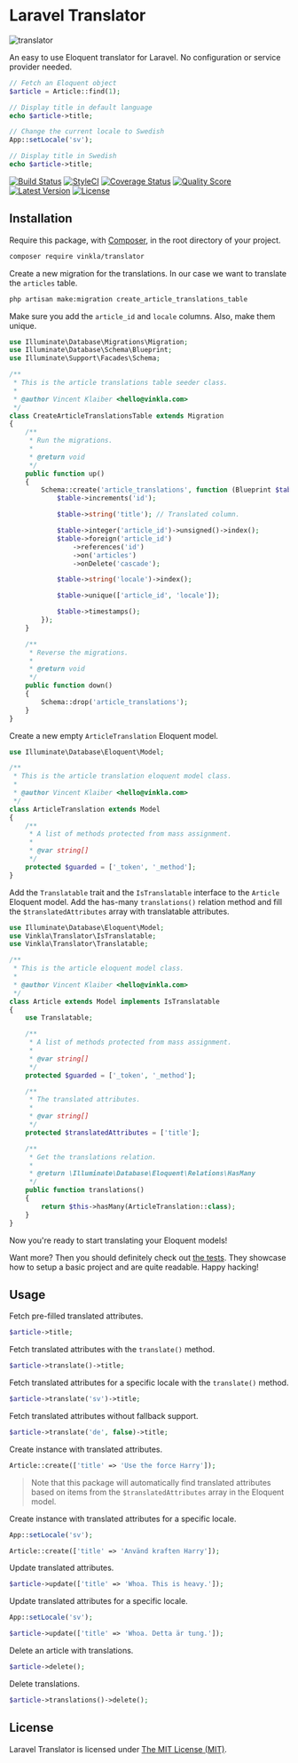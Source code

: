 Laravel Translator
==================

![translator](https://cloud.githubusercontent.com/assets/499192/13553952/98b2db00-e39a-11e5-9e82-aca4df0961be.jpg)

An easy to use Eloquent translator for Laravel. No configuration or service provider needed.

```php
// Fetch an Eloquent object
$article = Article::find(1);

// Display title in default language
echo $article->title;

// Change the current locale to Swedish
App::setLocale('sv');

// Display title in Swedish
echo $article->title;
```

[![Build Status](https://img.shields.io/travis/vinkla/laravel-translator/master.svg?style=flat)](https://travis-ci.org/vinkla/laravel-translator)
[![StyleCI](https://styleci.io/repos/24419399/shield?style=flat)](https://styleci.io/repos/24419399)
[![Coverage Status](https://img.shields.io/scrutinizer/coverage/g/vinkla/translator.svg?style=flat)](https://scrutinizer-ci.com/g/vinkla/translator/code-structure)
[![Quality Score](https://img.shields.io/scrutinizer/g/vinkla/translator.svg?style=flat)](https://scrutinizer-ci.com/g/vinkla/translator)
[![Latest Version](https://img.shields.io/github/release/vinkla/translator.svg?style=flat)](https://github.com/vinkla/translator/releases)
[![License](https://img.shields.io/packagist/l/vinkla/translator.svg?style=flat)](https://packagist.org/packages/vinkla/translator)

## Installation
Require this package, with [Composer](https://getcomposer.org/), in the root directory of your project.

```bash
composer require vinkla/translator
```

Create a new migration for the translations. In our case we want to translate the `articles` table.

```bash
php artisan make:migration create_article_translations_table
```

Make sure you add the `article_id` and `locale` columns. Also, make them unique.

```php
use Illuminate\Database\Migrations\Migration;
use Illuminate\Database\Schema\Blueprint;
use Illuminate\Support\Facades\Schema;

/**
 * This is the article translations table seeder class.
 *
 * @author Vincent Klaiber <hello@vinkla.com>
 */
class CreateArticleTranslationsTable extends Migration
{
    /**
     * Run the migrations.
     *
     * @return void
     */
    public function up()
    {
        Schema::create('article_translations', function (Blueprint $table) {
            $table->increments('id');

            $table->string('title'); // Translated column.

            $table->integer('article_id')->unsigned()->index();
            $table->foreign('article_id')
                ->references('id')
                ->on('articles')
                ->onDelete('cascade');

            $table->string('locale')->index();

            $table->unique(['article_id', 'locale']);

            $table->timestamps();
        });
    }

    /**
     * Reverse the migrations.
     *
     * @return void
     */
    public function down()
    {
        Schema::drop('article_translations');
    }
}
```

Create a new empty `ArticleTranslation` Eloquent model.

```php
use Illuminate\Database\Eloquent\Model;

/**
 * This is the article translation eloquent model class.
 *
 * @author Vincent Klaiber <hello@vinkla.com>
 */
class ArticleTranslation extends Model
{
    /**
     * A list of methods protected from mass assignment.
     *
     * @var string[]
     */
    protected $guarded = ['_token', '_method'];
}

```

Add the `Translatable` trait and the `IsTranslatable` interface to the `Article` Eloquent model. Add the has-many `translations()` relation method and fill the `$translatedAttributes` array with translatable attributes.

```php
use Illuminate\Database\Eloquent\Model;
use Vinkla\Translator\IsTranslatable;
use Vinkla\Translator\Translatable;

/**
 * This is the article eloquent model class.
 *
 * @author Vincent Klaiber <hello@vinkla.com>
 */
class Article extends Model implements IsTranslatable
{
    use Translatable;

    /**
     * A list of methods protected from mass assignment.
     *
     * @var string[]
     */
    protected $guarded = ['_token', '_method'];

    /**
     * The translated attributes.
     *
     * @var string[]
     */
    protected $translatedAttributes = ['title'];

    /**
     * Get the translations relation.
     *
     * @return \Illuminate\Database\Eloquent\Relations\HasMany
     */
    public function translations()
    {
        return $this->hasMany(ArticleTranslation::class);
    }
}
```

Now you're ready to start translating your Eloquent models!

Want more? Then you should definitely check out [the tests](tests). They showcase how to setup a basic project and are quite readable. Happy hacking!

## Usage

Fetch pre-filled translated attributes.

```php
$article->title;
```

Fetch translated attributes with the `translate()` method.

```php
$article->translate()->title;
```

Fetch translated attributes for a specific locale with the `translate()` method.

```php
$article->translate('sv')->title;
```

Fetch translated attributes without fallback support.

```php
$article->translate('de', false)->title;
```

Create instance with translated attributes.

```php
Article::create(['title' => 'Use the force Harry']);
```

> Note that this package will automatically find translated attributes based on items from the `$translatedAttributes` array in the Eloquent model.

Create instance with translated attributes for a specific locale.

```php
App::setLocale('sv');

Article::create(['title' => 'Använd kraften Harry']);
```

Update translated attributes.

```php
$article->update(['title' => 'Whoa. This is heavy.']);
```

Update translated attributes for a specific locale.

```php
App::setLocale('sv');

$article->update(['title' => 'Whoa. Detta är tung.']);
```

Delete an article with translations.

```php
$article->delete();
```

Delete translations.

```php
$article->translations()->delete();
```

## License

Laravel Translator is licensed under [The MIT License (MIT)](LICENSE).
